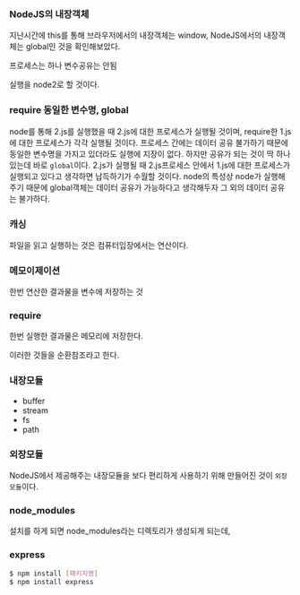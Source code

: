 ### NodeJS의 내장객체
지난시간에 this를 통해 브라우저에서의 내장객체는 window, NodeJS에서의 내장객체는 global인 것을 
확인해보았다.

프로세스는 하나
변수공유는 안됨

실행을 node2로 할 것이다.


### require 동일한 변수명, global
node를 통해 2.js를 실행했을 때 2.js에 대한 프로세스가 실행될 것이며,
require한 1.js에 대한 프로세스가 각각 실행될 것이다.
프로세스 간에는 데이터 공유 불가하기 때문에 동일한 변수명을 가지고 있더라도 실행에
지장이 없다. 하지만 공유가 되는 것이 딱 하나 있는데 바로 `global`이다.
2.js가 실행될 때 2.js프로세스 안에서 1.js에 대한 프로세스가 실행되고 있다고 생각하면 납득하기가 수월할 것이다.
node의 특성상 node가 실행해주기 때문에 global객체는 데이터 공유가 가능하다고 생각해두자
그 외의 데이터 공유는 불가하다.


### 캐싱
파일을 읽고 실행하는 것은 컴퓨터입장에서는 연산이다.


### 메모이제이션
한번 연산한 결과물을 변수에 저장하는 것


### require
한번 실행한 결과물은 메모리에 저장한다.

이러한 것들을 순환참조라고 한다.


### 내장모듈
- buffer
- stream
- fs
- path


### 외장모듈
NodeJS에서 제공해주는 내장모듈을 보다 편리하게 사용하기 위해 만들어진 것이 `외장모듈`이다.


### node_modules
설치를 하게 되면 node_modules라는 디렉토리가 생성되게 되는데, 


### express
```sh
$ npm install [패키지명]
$ npm install express
```